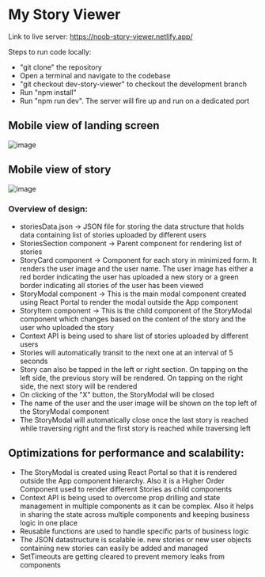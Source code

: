 # My Story Viewer
Link to live server: https://noob-story-viewer.netlify.app/

Steps to run code locally:  
- "git clone" the repository
- Open a terminal and navigate to the codebase
- "git checkout dev-story-viewer" to checkout the development branch
- Run "npm install"
- Run "npm run dev". The server will fire up and run on a dedicated port

## Mobile view of landing screen
![image](https://github.com/user-attachments/assets/bc646ca5-deb1-4dad-8994-2bf3e875ed44)

## Mobile view of story
![image](https://github.com/user-attachments/assets/dd14ce58-1e43-46a1-9804-5aa991f5ccad)

### Overview of design:
- storiesData.json -> JSON file for storing the data structure that holds data containing list of stories uploaded by different users
- StoriesSection component -> Parent component for rendering list of stories
- StoryCard component -> Component for each story in minimized form. It renders the user image and the user name. The user image has either a red border indicating the user has uploaded a new story or a green border indicating all stories of the user has been viewed
- StoryModal component -> This is the main modal component created using React Portal to render the modal outside the App component
- StoryItem component -> This is the child component of the StoryModal component which changes based on the content of the story and the user who uploaded the story
- Context API is being used to share list of stories uploaded by different users
- Stories will automatically transit to the next one at an interval of 5 seconds
- Story can also be tapped in the left or right section. On tapping on the left side, the previous story will be rendered. On tapping on the right side, the next story will be rendered
- On clicking of the "X" button, the StoryModal will be closed
- The name of the user and the user image will be shown on the top left of the StoryModal component
- The StoryModal will automatically close once the last story is reached while traversing right and the first story is reached while traversing left

## Optimizations for performance and scalability:
- The StoryModal is created using React Portal so that it is rendered outside the App component hierarchy. Also it is a Higher Order Component used to render different Stories as child components
- Context API is being used to overcome prop drilling and state management in multiple components as it can be complex. Also it helps in sharing the state across multiple components and keeping business logic in one place
- Reusable functions are used to handle specific parts of business logic
- The JSON datastructure is scalable ie. new stories or new user objects containing new stories can easily be added and managed
- SetTimeouts are getting cleared to prevent memory leaks from components
